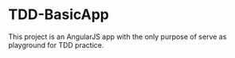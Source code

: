 # TDD-BasicApp
This project is an AngularJS app with the only purpose of serve as playground for TDD practice.
